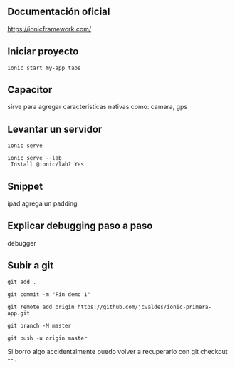 ## Documentación oficial

https://ionicframework.com/

## Iniciar proyecto
```
ionic start my-app tabs
```
## Capacitor 

sirve para agregar caracteristicas nativas como: camara, gps

## Levantar un servidor 

```
ionic serve

ionic serve --lab
 Install @ionic/lab? Yes
```
## Snippet
ipad agrega un padding

## Explicar debugging paso a paso

debugger

## Subir a git

```
git add .

git commit -m "Fin demo 1"

git remote add origin https://github.com/jcvaldes/ionic-primera-app.git

git branch -M master

git push -u origin master
```

Si borro algo accidentalmente puedo volver a recuperarlo con 
git checkout -- .
